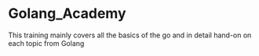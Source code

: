 # Golang_Academy
This training mainly covers all the basics of the go and in detail hand-on on each topic from Golang
